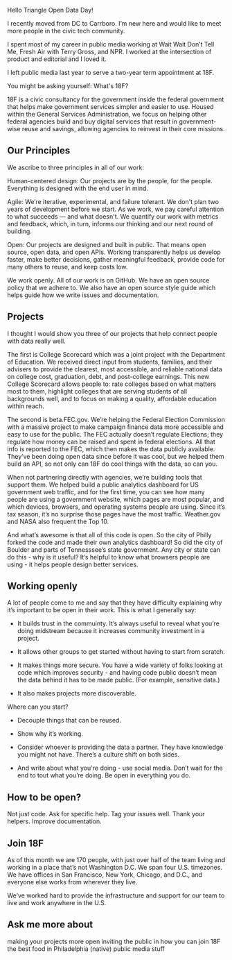 Hello Triangle Open Data Day!

I recently moved from DC to Carrboro. I’m new here and would like to meet more people in the civic tech community. 

I spent most of my career in public media working at Wait Wait Don’t Tell Me, Fresh Air with Terry Gross, and NPR. I worked at the intersection of product and editorial and I loved it.

I left public media last year to serve a two-year term appointment at 18F.

You might be asking yourself: What's 18F?

18F is a civic consultancy for the government inside the federal government that helps make government services simpler and easier to use. Housed within the General Services Administration, we focus on helping other federal agencies build and buy digital services that result in government-wise reuse and savings, allowing agencies to reinvest in their core missions.

## Our Principles

We ascribe to three principles in all of our work:

Human-centered design: Our projects are by the people, for the people. Everything is designed with the end user in mind. 

Agile: We’re iterative, experimental, and failure tolerant. We don't plan two years of development before we start. As we work, we pay careful attention to what succeeds — and what doesn't. We quantify our work with metrics and feedback, which, in turn, informs our thinking and our next round of building.

Open: Our projects are designed and built in public. That means open source, open data, and open APIs. Working transparently helps us develop faster, make better decisions, gather meaningful feedback, provide code for many others to reuse, and keep costs low.

We work openly. All of our work is on GitHub. We have an open source policy that we adhere to. We also have an open source style guide which helps guide how we write issues and documentation.

## Projects 

I thought I would show you three of our projects that help connect people with data really well.

The first is College Scorecard which was a joint project with the Department of Education. We received direct input from students, families, and their advisers to provide the clearest, most accessible, and reliable national data on college cost, graduation, debt, and post-college earnings. This new College Scorecard allows people to: rate colleges based on what matters most to them, highlight colleges that are serving students of all backgrounds well, and to focus on making a quality, affordable education within reach.

The second is beta.FEC.gov. We’re helping the Federal Election Commission with a massive project to make campaign finance data more accessible and easy to use for the public. The FEC actually doesn’t regulate Elections; they regulate how money can be raised and spent in federal elections. All that info is reported to the FEC, which then makes the data publicly available. They’ve been doing open data since before it was cool, but we helped them build an API, so not only can 18F do cool things with the data, so can you.

When not partnering directly with agencies, we’re building tools that support them. We helped build a public analytics dashboard for US government web traffic, and for the first time, you can see how many people are using a government website, which pages are most popular, and which devices, browsers, and operating systems people are using. Since it’s tax season, it’s no surprise those pages have the most traffic. Weather.gov and NASA also frequent the Top 10.

And what’s awesome is that all of this code is open. So the city of Philly forked the code and made their own analytics dashboard! So did the city of Boulder and parts of Tennesssee’s state government. Any city or state can do this - why is it useful? It’s helpful to know what browsers people are using - it helps people design better services. 

## Working openly

A lot of people come to me and say that they have difficulty explaining why it’s important to be open in their work. This is what I generally say:

- It builds trust in the commuinty. It’s always useful to reveal what you’re doing midstream because it increases community investment in a project. 

- It allows other groups to get started without having to start from scratch.

- It makes things more secure. You have a wide variety of folks looking at code which improves security - and having code public doesn’t mean the data behind it has to be made public. (For example, sensitive data.)

- It also makes projects more discoverable.

Where can you start?

- Decouple things that can be reused.

- Show why it’s working.

- Consider whoever is providing the data a partner. They have knowledge you might not have. There’s a culture shift on both sides.

- And write about what you're doing - use social media. Don’t wait for the end to tout what you’re doing. Be open in everything you do.

## How to be open?

Not just code.
Ask for specific help.
Tag your issues well.
Thank your helpers.
Improve documentation.

## Join 18F

As of this month we are 170 people, with just over half of the team living and working in a place that’s not Washington D.C. We span four U.S. timezones. We have offices in San Francisco, New York, Chicago, and D.C., and everyone else works from wherever they live. 

We’ve worked hard to provide the infrastructure and support for our team to live and work anywhere in the U.S.

## Ask me more about

making your projects more open
inviting the public in
how you can join 18F 
the best food in Philadelphia (native)
public media stuff





